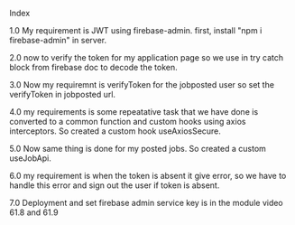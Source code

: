 Index

1.0 My requirement is JWT using firebase-admin. first, install "npm i firebase-admin" in server.

2.0 now to verify the token for my application page so we use in try catch block from firebase doc to decode the token.

3.0 Now my requiremnt is verifyToken for the jobposted user so set the verifyToken in jobposted url.

4.0 my requirements is some repeatative task that we have done is converted to a common function and custom hooks using axios interceptors. So created a custom hook useAxiosSecure.

5.0 Now same thing is done for my posted jobs. So created a custom useJobApi.

6.0 my requirement is when the token is absent it give error, so we have to handle this error and sign out the user if token is absent.

7.0 Deployment and set firebase admin service key is in the module video 61.8 and 61.9
